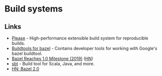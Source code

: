 # Build systems

## Links

- [Please](https://github.com/thought-machine/please) - High-performance extensible build system for reproducible builds.
- [Buildtools for bazel](https://github.com/bazelbuild/buildtools) - Contains developer tools for working with Google's bazel buildtool.
- [Bazel Reaches 1.0 Milestone (2019)](https://opensource.googleblog.com/2019/10/bazel-reaches-10-milestone.html) ([HN](https://news.ycombinator.com/item?id=21288185))
- [sbt](https://github.com/sbt/sbt) - Build tool for Scala, Java, and more.
- [HN: Bazel 2.0](https://news.ycombinator.com/item?id=21863393)
